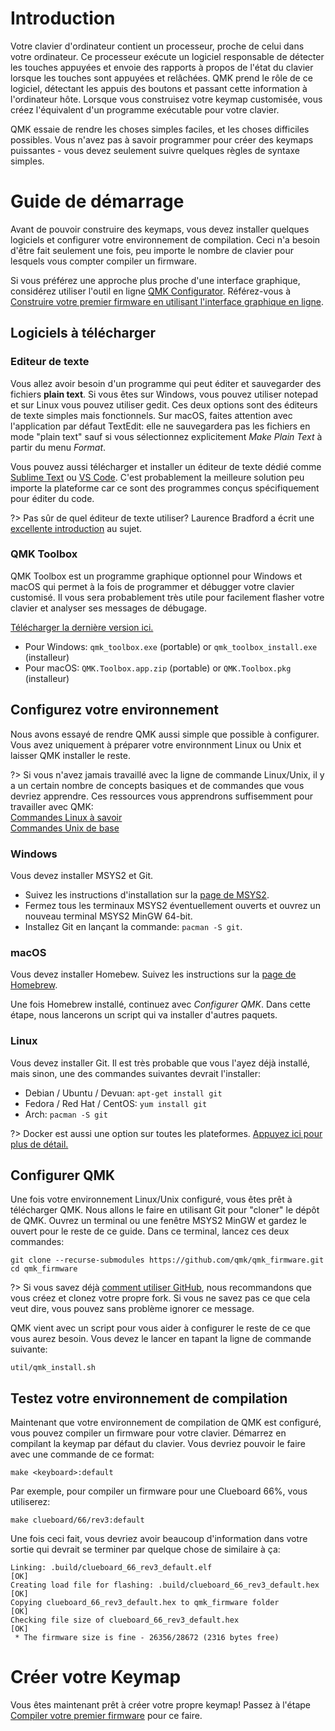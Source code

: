 # Introduction

Votre clavier d'ordinateur contient un processeur, proche de celui dans votre ordinateur. Ce processeur exécute un logiciel responsable de détecter les touches appuyées et envoie des rapports à propos de l'état du clavier lorsque les touches sont appuyées et relâchées. QMK prend le rôle de ce logiciel, détectant les appuis des boutons et passant cette information à l'ordinateur hôte. Lorsque vous construisez votre keymap customisée, vous créez l'équivalent d'un programme exécutable pour votre clavier.

QMK essaie de rendre les choses simples faciles, et les choses difficiles possibles. Vous n'avez pas à savoir programmer pour créer des keymaps puissantes - vous devez seulement suivre quelques règles de syntaxe simples.

# Guide de démarrage

Avant de pouvoir construire des keymaps, vous devez installer quelques logiciels et configurer votre environnement de compilation. Ceci n'a besoin d'être fait seulement une fois, peu importe le nombre de clavier pour lesquels vous compter compiler un firmware.

Si vous préférez une approche plus proche d'une interface graphique, considérez utiliser l'outil en ligne [QMK Configurator](https://config.qmk.fm). Référez-vous à [Construire votre premier firmware en utilisant l'interface graphique en ligne](tutorial_building_firmware_configurator.md).

## Logiciels à télécharger

### Editeur de texte

Vous allez avoir besoin d'un programme qui peut éditer et sauvegarder des fichiers **plain text**. Si vous êtes sur Windows, vous pouvez utiliser notepad et sur Linux vous pouvez utiliser gedit. Ces deux options sont des éditeurs de texte simples mais fonctionnels. Sur macOS, faites attention avec l'application par défaut TextEdit: elle ne sauvegardera pas les fichiers en mode "plain text" sauf si vous sélectionnez explicitement _Make Plain Text_ à partir du menu _Format_.

Vous pouvez aussi télécharger et installer un éditeur de texte dédié comme [Sublime Text](https://www.sublimetext.com/) ou [VS Code](https://code.visualstudio.com/). C'est probablement la meilleure solution peu importe la plateforme car ce sont des programmes conçus spécifiquement pour éditer du code.

?> Pas sûr de quel éditeur de texte utiliser? Laurence Bradford a écrit une [excellente introduction](https://learntocodewith.me/programming/basics/text-editors/) au sujet.

### QMK Toolbox

QMK Toolbox est un programme graphique optionnel pour Windows et macOS qui permet à la fois de programmer et débugger votre clavier customisé. Il vous sera probablement très utile pour facilement flasher votre clavier et analyser ses messages de débugage.

[Télécharger la dernière version ici.](https://github.com/qmk/qmk_toolbox/releases/latest)

* Pour Windows: `qmk_toolbox.exe` (portable) or `qmk_toolbox_install.exe` (installeur)
* Pour macOS: `QMK.Toolbox.app.zip` (portable) or `QMK.Toolbox.pkg` (installeur)

## Configurez votre environnement

Nous avons essayé de rendre QMK aussi simple que possible à configurer. Vous avez uniquement à préparer votre environnment Linux ou Unix et laisser QMK installer le reste.

?> Si vous n'avez jamais travaillé avec la ligne de commande Linux/Unix, il y a un certain nombre de concepts basiques et de commandes que vous devriez apprendre. Ces ressources vous apprendrons suffisemment pour travailler avec QMK:<br>
[Commandes Linux à savoir](https://www.guru99.com/must-know-linux-commands.html)<br>
[Commandes Unix de base](https://www.tjhsst.edu/~dhyatt/superap/unixcmd.html)

### Windows

Vous devez installer MSYS2 et Git.

* Suivez les instructions d'installation sur la [page de MSYS2](https://www.msys2.org).
* Fermez tous les terminaux MSYS2 éventuellement ouverts et ouvrez un nouveau terminal MSYS2 MinGW 64-bit.
* Installez Git en lançant la commande: `pacman -S git`.

### macOS

Vous devez installer Homebew. Suivez les instructions sur la [page de Homebrew](https://brew.sh).

Une fois Homebrew installé, continuez avec _Configurer QMK_. Dans cette étape, nous lancerons un script qui va installer d'autres paquets.

### Linux

Vous devez installer Git. Il est très probable que vous l'ayez déjà installé, mais sinon, une des commandes suivantes devrait l'installer:

* Debian / Ubuntu / Devuan: `apt-get install git`
* Fedora / Red Hat / CentOS: `yum install git`
* Arch: `pacman -S git`

?> Docker est aussi une option sur toutes les plateformes. [Appuyez ici pour plus de détail.](getting_started_build_tools.md#docker)

## Configurer QMK

Une fois votre environnement Linux/Unix configuré, vous êtes prêt à télécharger QMK. Nous allons le faire en utilisant Git pour "cloner" le dépôt de QMK. Ouvrez un terminal ou une fenêtre MSYS2 MinGW et gardez le ouvert pour le reste de ce guide. Dans ce terminal, lancez ces deux commandes:

```shell
git clone --recurse-submodules https://github.com/qmk/qmk_firmware.git
cd qmk_firmware
```

?> Si vous savez déjà [comment utiliser GitHub](getting_started_github.md), nous recommandons que vous créez et clonez votre propre fork. Si vous ne savez pas ce que cela veut dire, vous pouvez sans problème ignorer ce message.

QMK vient avec un script pour vous aider à configurer le reste de ce que vous aurez besoin. Vous devez le lancer en tapant la ligne de commande suivante:

    util/qmk_install.sh

## Testez votre environnement de compilation

Maintenant que votre environnement de compilation de QMK est configuré, vous pouvez compiler un firmware pour votre clavier. Démarrez en compilant la keymap par défaut du clavier. Vous devriez pouvoir le faire avec une commande de ce format:

    make <keyboard>:default

Par exemple, pour compiler un firmware pour une Clueboard 66%, vous utiliserez:

    make clueboard/66/rev3:default

Une fois ceci fait, vous devriez avoir beaucoup d'information dans votre sortie qui devrait se terminer par quelque chose de similaire à ça:

```
Linking: .build/clueboard_66_rev3_default.elf                                                       [OK]
Creating load file for flashing: .build/clueboard_66_rev3_default.hex                               [OK]
Copying clueboard_66_rev3_default.hex to qmk_firmware folder                                        [OK]
Checking file size of clueboard_66_rev3_default.hex                                                 [OK]
 * The firmware size is fine - 26356/28672 (2316 bytes free)
```

# Créer votre Keymap

Vous êtes maintenant prêt à créer votre propre keymap! Passez à l'étape [Compiler votre premier firmware](tutorial_building_firmware.md) pour ce faire.

